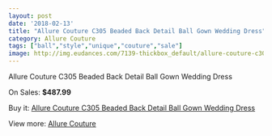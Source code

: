 ```yaml
---
layout: post
date: '2018-02-13'
title: "Allure Couture C305 Beaded Back Detail Ball Gown Wedding Dress"
category: Allure Couture
tags: ["ball","style","unique","couture","sale"]
image: http://img.eudances.com/7139-thickbox_default/allure-couture-c305-beaded-back-detail-ball-gown-wedding-dress.jpg
---
```

Allure Couture C305 Beaded Back Detail Ball Gown Wedding Dress

On Sales: **$487.99**
<a href="https://www.eudances.com/en/allure-couture/2585-allure-couture-c305-beaded-back-detail-ball-gown-wedding-dress.html"><amp-img layout="responsive" width="600" height="600" src="//img.eudances.com/7139-thickbox_default/allure-couture-c305-beaded-back-detail-ball-gown-wedding-dress.jpg" alt="Allure Couture C305 Beaded Back Detail Ball Gown Wedding Dress 0" /></a>
<a href="https://www.eudances.com/en/allure-couture/2585-allure-couture-c305-beaded-back-detail-ball-gown-wedding-dress.html"><amp-img layout="responsive" width="600" height="600" src="//img.eudances.com/7143-thickbox_default/allure-couture-c305-beaded-back-detail-ball-gown-wedding-dress.jpg" alt="Allure Couture C305 Beaded Back Detail Ball Gown Wedding Dress 1" /></a>
<a href="https://www.eudances.com/en/allure-couture/2585-allure-couture-c305-beaded-back-detail-ball-gown-wedding-dress.html"><amp-img layout="responsive" width="600" height="600" src="//img.eudances.com/7142-thickbox_default/allure-couture-c305-beaded-back-detail-ball-gown-wedding-dress.jpg" alt="Allure Couture C305 Beaded Back Detail Ball Gown Wedding Dress 2" /></a>
<a href="https://www.eudances.com/en/allure-couture/2585-allure-couture-c305-beaded-back-detail-ball-gown-wedding-dress.html"><amp-img layout="responsive" width="600" height="600" src="//img.eudances.com/7141-thickbox_default/allure-couture-c305-beaded-back-detail-ball-gown-wedding-dress.jpg" alt="Allure Couture C305 Beaded Back Detail Ball Gown Wedding Dress 3" /></a>
<a href="https://www.eudances.com/en/allure-couture/2585-allure-couture-c305-beaded-back-detail-ball-gown-wedding-dress.html"><amp-img layout="responsive" width="600" height="600" src="//img.eudances.com/7140-thickbox_default/allure-couture-c305-beaded-back-detail-ball-gown-wedding-dress.jpg" alt="Allure Couture C305 Beaded Back Detail Ball Gown Wedding Dress 4" /></a>

Buy it: [Allure Couture C305 Beaded Back Detail Ball Gown Wedding Dress](https://www.eudances.com/en/allure-couture/2585-allure-couture-c305-beaded-back-detail-ball-gown-wedding-dress.html "Allure Couture C305 Beaded Back Detail Ball Gown Wedding Dress")

View more: [Allure Couture](https://www.eudances.com/en/37-allure-couture "Allure Couture")